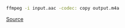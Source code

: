 ```sh
ffmpeg -i input.aac -codec: copy output.m4a
```

[Source](https://stackoverflow.com/a/6302358)
